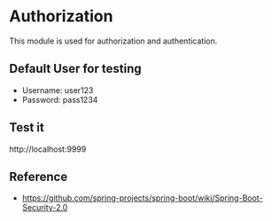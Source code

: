 # Authorization

This module is used for authorization and authentication.

## Default User for testing

* Username: user123
* Password: pass1234

## Test it
http://localhost:9999

## Reference
* https://github.com/spring-projects/spring-boot/wiki/Spring-Boot-Security-2.0